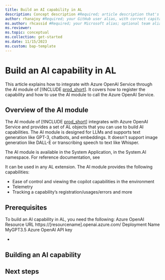```yaml
---
title: Build an AI capability in AL
description: Concept description #Required; article description that's displayed in search results. Don't enclose in quotation marks. Do end with a period.
author: rhanajoy #Required; your GitHub user alias, with correct capitalization.
ms.author: rhcassid #Required; your Microsoft alias; optional team alias.
ms.reviewer: 
ms.topic: conceptual
ms.collection: get-started
ms.date: 11/15/2023
ms.custom: bap-template
---
```


# Build an AI capability in AL

This article explains how to integrate with Azure OpenAI Service through the AI module of [!INCLUDE [prod_short](includes/prod_short.md)]. It covers how to register the capability and how to use the AI module to call the Azure OpenAI Service.

<!-- Covers our System app module for AI including which models, how to get set up with AOAI key/endpoints, prompting, registering capabilities, simple sample code, link out to bigger example extension. Basically Darricks’ BCLE content.-->


## Overview of the AI module

The AI module of [!INCLUDE [prod_short](includes/prod_short.md)] integrates with Azure OpenAI Service and provides a set of AL objects that you can use to build AI capabilities. The AI module is designed for LLMs and supports text generation like GPT-3, chatbots, and embeddings. It doesn't support image generation like DALL-E or transcribing speech to text like Whisper. 

The AI module is available in the System Application, in the System.AI namespace. For reference documentation, see 

It can be used in any AL extension. The AI module provides the following capabilities:

- Ease of control and viewing the copilot capabilities in the environment
- Telemetry
- Tracking a capability’s registration/usages/errors and more

## Prerequisites

To build an AI capability in AL, you need the following:
Azure OpenAI Resource URL
https://[resourcename].openai.azure.com/
Deployment Name
MyGPT3.5
Azure OpenAI API key

- 

## Building an AI capability



<!--add your content here-->

<!--Next steps - Required. Provide at least one next step and no more than three. Include some context so the customer can determine why they would click the link.-->
## Next steps
